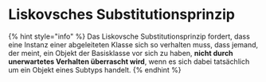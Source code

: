 # Liskovsches Substitutionsprinzip

{% hint style="info" %}
Das Liskovsche Substitutionsprinzip fordert, dass eine Instanz einer abgeleiteten Klasse sich so verhalten muss, dass jemand, der meint, ein Objekt der Basisklasse vor sich zu haben, **nicht durch unerwartetes Verhalten überrascht wird**, wenn es sich dabei tatsächlich um ein Objekt eines Subtyps handelt. 
{% endhint %}




